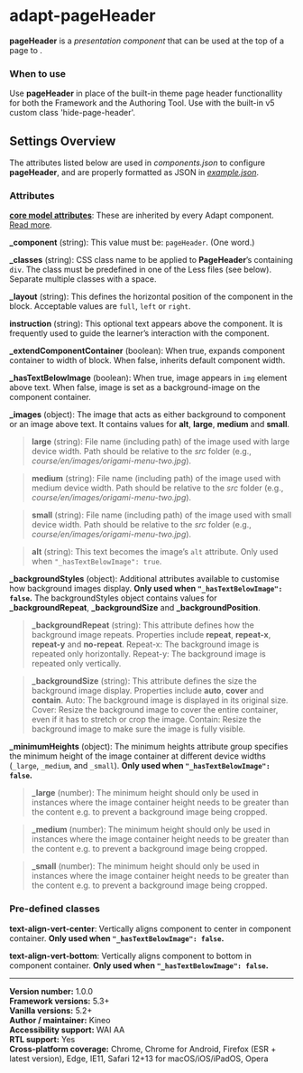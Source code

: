 # adapt-pageHeader

**pageHeader** is a *presentation component* that can be used at the top of a page to .


### When to use
Use **pageHeader** in place of the built-in theme page header functionallity for both the Framework and the Authoring Tool. Use with the built-in v5 custom class 'hide-page-header'.

## Settings Overview

The attributes listed below are used in *components.json* to configure **pageHeader**, and are properly formatted as JSON in [*example.json*](https://github.com/kineojen/adapt-pageHeader/blob/master/example.json).

### Attributes

[**core model attributes**](https://github.com/adaptlearning/adapt_framework/wiki/Core-model-attributes): These are inherited by every Adapt component. [Read more](https://github.com/adaptlearning/adapt_framework/wiki/Core-model-attributes).

**\_component** (string): This value must be: `pageHeader`. (One word.)

**\_classes** (string): CSS class name to be applied to **PageHeader**’s containing `div`. The class must be predefined in one of the Less files (see below). Separate multiple classes with a space.

**\_layout** (string): This defines the horizontal position of the component in the block. Acceptable values are `full`, `left` or `right`.

**instruction** (string): This optional text appears above the component. It is frequently used to guide the learner’s interaction with the component.

**\_extendComponentContainer** (boolean): When true, expands component container to width of block. When false, inherits default component width.

**\_hasTextBelowImage** (boolean): When true, image appears in `img` element above text. When false, image is set as a background-image on the component container.

**\_images** (object): The image that acts as either background to component or an image above text. It contains values for **alt**, **large**, **medium** and **small**.

>**large** (string): File name (including path) of the image used with large device width. Path should be relative to the *src* folder (e.g., *course/en/images/origami-menu-two.jpg*).

>**medium** (string): File name (including path) of the image used with medium device width. Path should be relative to the *src* folder (e.g., *course/en/images/origami-menu-two.jpg*).  

>**small** (string): File name (including path) of the image used with small device width. Path should be relative to the *src* folder (e.g., *course/en/images/origami-menu-two.jpg*).

>**alt** (string): This text becomes the image’s `alt` attribute. Only used when `"_hasTextBelowImage": true`.

**_backgroundStyles** (object): Additional attributes available to customise how background images display. **Only used when `"_hasTextBelowImage": false`.** The backgroundStyles object contains values for **\_backgroundRepeat**, **\_backgroundSize** and **\_backgroundPosition**.

>**\_backgroundRepeat** (string): This attribute defines how the background image repeats. Properties include **repeat**, **repeat-x**, **repeat-y** and **no-repeat**.
Repeat-x: The background image is repeated only horizontally. Repeat-y: The background image is repeated only vertically.

>**\_backgroundSize** (string): This attribute defines the size the background image display. Properties include **auto**, **cover** and **contain**.
Auto: The background image is displayed in its original size. Cover: Resize the background image to cover the entire container, even if it has to stretch or crop the image. Contain: Resize the background image to make sure the image is fully visible.

**_minimumHeights** (object): The minimum heights attribute group specifies the minimum height of the image container at different device widths (`_large`, `_medium`, and `_small`).  **Only used when `"_hasTextBelowImage": false`.**

>**\_large** (number): The minimum height should only be used in instances where the image container height needs to be greater than the content e.g. to prevent a background image being cropped.

>**\_medium** (number): The minimum height should only be used in instances where the image container height needs to be greater than the content e.g. to prevent a background image being cropped.

>**\_small** (number): The minimum height should only be used in instances where the image container height needs to be greater than the content e.g. to prevent a background image being cropped.

### Pre-defined classes

**text-align-vert-center**: Vertically aligns component to center in component container. **Only used when `"_hasTextBelowImage": false`.**

**text-align-vert-bottom**: Vertically aligns component to bottom in component container. **Only used when `"_hasTextBelowImage": false`.**


----------------------------
**Version number:**  1.0.0  
**Framework versions:**  5.3+  
**Vanilla versions:**  5.2+  
**Author / maintainer:**  Kineo  
**Accessibility support:**  WAI AA  
**RTL support:**  Yes  
**Cross-platform coverage:** Chrome, Chrome for Android, Firefox (ESR + latest version), Edge, IE11, Safari 12+13 for macOS/iOS/iPadOS, Opera  